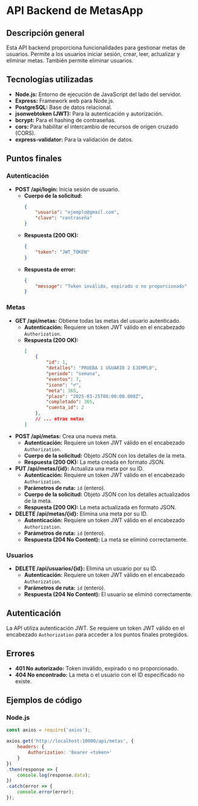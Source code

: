 # API Backend de MetasApp

## Descripción general

Esta API backend proporciona funcionalidades para gestionar metas de usuarios. Permite a los usuarios iniciar sesión, crear, leer, actualizar y eliminar metas. También permite eliminar usuarios.

## Tecnologías utilizadas

* **Node.js:** Entorno de ejecución de JavaScript del lado del servidor.
* **Express:** Framework web para Node.js.
* **PostgreSQL:** Base de datos relacional.
* **jsonwebtoken (JWT):** Para la autenticación y autorización.
* **bcrypt:** Para el hashing de contraseñas.
* **cors:** Para habilitar el intercambio de recursos de origen cruzado (CORS).
* **express-validator:** Para la validación de datos.

## Puntos finales

### Autenticación

* **POST /api/login:** Inicia sesión de usuario.
    * **Cuerpo de la solicitud:**
        ```json
        {
            "usuario": "ejemplo@gmail.com",
            "clave": "contraseña"
        }
        ```
    * **Respuesta (200 OK):**
        ```json
        {
            "token": "JWT_TOKEN"
        }
        ```
    * **Respuesta de error:**
        ```json
        {
            "message": "Token inválido, expirado o no proporcionado"
        }
        ```

### Metas

* **GET /api/metas:** Obtiene todas las metas del usuario autenticado.
    * **Autenticación:** Requiere un token JWT válido en el encabezado `Authorization`.
    * **Respuesta (200 OK):**
        ```json
        [
            {
                "id": 1,
                "detalles": "PRUEBA 1 USUARIO 2 EJEMPLO",
                "periodo": "semana",
                "eventos": 7,
                "icono": "‍♂️",
                "meta": 365,
                "plazo": "2025-03-25T06:00:00.000Z",
                "completado": 365,
                "cuenta_id": 2
            },
            // ... otras metas
        ]
        ```
* **POST /api/metas:** Crea una nueva meta.
    * **Autenticación:** Requiere un token JWT válido en el encabezado `Authorization`.
    * **Cuerpo de la solicitud:** Objeto JSON con los detalles de la meta.
    * **Respuesta (200 OK):** La meta creada en formato JSON.
* **PUT /api/metas/{id}:** Actualiza una meta por su ID.
    * **Autenticación:** Requiere un token JWT válido en el encabezado `Authorization`.
    * **Parámetros de ruta:** `id` (entero).
    * **Cuerpo de la solicitud:** Objeto JSON con los detalles actualizados de la meta.
    * **Respuesta (200 OK):** La meta actualizada en formato JSON.
* **DELETE /api/metas/{id}:** Elimina una meta por su ID.
    * **Autenticación:** Requiere un token JWT válido en el encabezado `Authorization`.
    * **Parámetros de ruta:** `id` (entero).
    * **Respuesta (204 No Content):** La meta se eliminó correctamente.

### Usuarios

* **DELETE /api/usuarios/{id}:** Elimina un usuario por su ID.
    * **Autenticación:** Requiere un token JWT válido en el encabezado `Authorization`.
    * **Parámetros de ruta:** `id` (entero).
    * **Respuesta (204 No Content):** El usuario se eliminó correctamente.

## Autenticación

La API utiliza autenticación JWT. Se requiere un token JWT válido en el encabezado `Authorization` para acceder a los puntos finales protegidos.

## Errores

* **401 No autorizado:** Token inválido, expirado o no proporcionado.
* **404 No encontrado:** La meta o el usuario con el ID especificado no existe.

## Ejemplos de código

### Node.js

```javascript
const axios = require('axios');

axios.get('http://localhost:10000/api/metas', {
    headers: {
        Authorization: 'Bearer <token>'
    }
})
.then(response => {
    console.log(response.data);
})
.catch(error => {
    console.error(error);
});